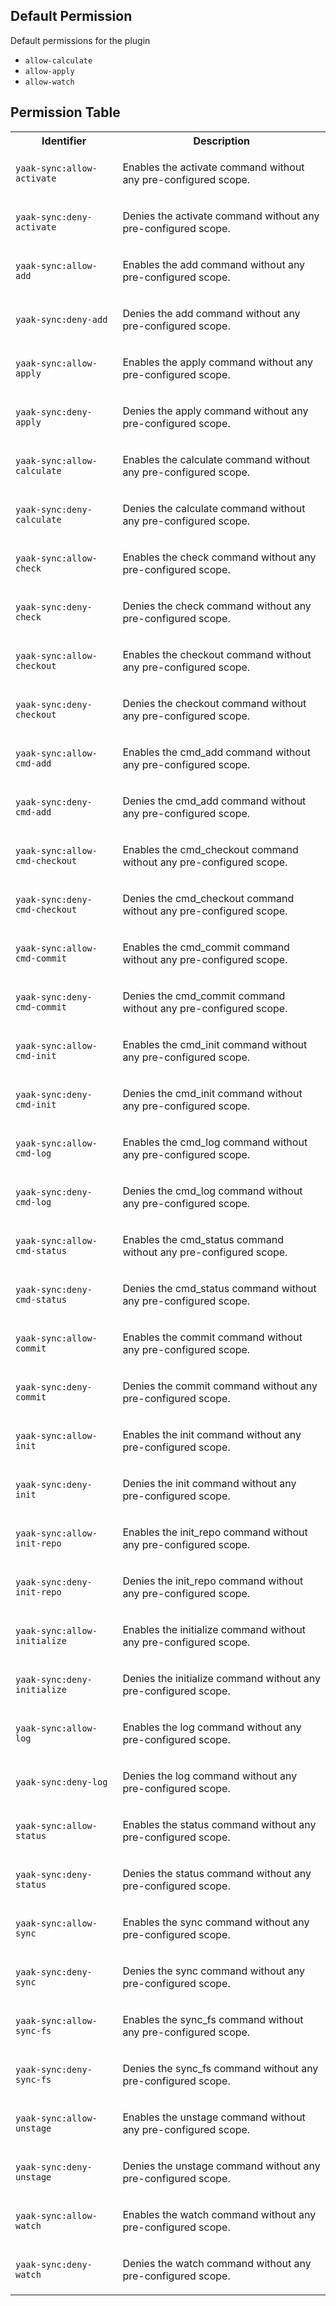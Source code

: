 ## Default Permission

Default permissions for the plugin

- `allow-calculate`
- `allow-apply`
- `allow-watch`

## Permission Table

<table>
<tr>
<th>Identifier</th>
<th>Description</th>
</tr>


<tr>
<td>

`yaak-sync:allow-activate`

</td>
<td>

Enables the activate command without any pre-configured scope.

</td>
</tr>

<tr>
<td>

`yaak-sync:deny-activate`

</td>
<td>

Denies the activate command without any pre-configured scope.

</td>
</tr>

<tr>
<td>

`yaak-sync:allow-add`

</td>
<td>

Enables the add command without any pre-configured scope.

</td>
</tr>

<tr>
<td>

`yaak-sync:deny-add`

</td>
<td>

Denies the add command without any pre-configured scope.

</td>
</tr>

<tr>
<td>

`yaak-sync:allow-apply`

</td>
<td>

Enables the apply command without any pre-configured scope.

</td>
</tr>

<tr>
<td>

`yaak-sync:deny-apply`

</td>
<td>

Denies the apply command without any pre-configured scope.

</td>
</tr>

<tr>
<td>

`yaak-sync:allow-calculate`

</td>
<td>

Enables the calculate command without any pre-configured scope.

</td>
</tr>

<tr>
<td>

`yaak-sync:deny-calculate`

</td>
<td>

Denies the calculate command without any pre-configured scope.

</td>
</tr>

<tr>
<td>

`yaak-sync:allow-check`

</td>
<td>

Enables the check command without any pre-configured scope.

</td>
</tr>

<tr>
<td>

`yaak-sync:deny-check`

</td>
<td>

Denies the check command without any pre-configured scope.

</td>
</tr>

<tr>
<td>

`yaak-sync:allow-checkout`

</td>
<td>

Enables the checkout command without any pre-configured scope.

</td>
</tr>

<tr>
<td>

`yaak-sync:deny-checkout`

</td>
<td>

Denies the checkout command without any pre-configured scope.

</td>
</tr>

<tr>
<td>

`yaak-sync:allow-cmd-add`

</td>
<td>

Enables the cmd_add command without any pre-configured scope.

</td>
</tr>

<tr>
<td>

`yaak-sync:deny-cmd-add`

</td>
<td>

Denies the cmd_add command without any pre-configured scope.

</td>
</tr>

<tr>
<td>

`yaak-sync:allow-cmd-checkout`

</td>
<td>

Enables the cmd_checkout command without any pre-configured scope.

</td>
</tr>

<tr>
<td>

`yaak-sync:deny-cmd-checkout`

</td>
<td>

Denies the cmd_checkout command without any pre-configured scope.

</td>
</tr>

<tr>
<td>

`yaak-sync:allow-cmd-commit`

</td>
<td>

Enables the cmd_commit command without any pre-configured scope.

</td>
</tr>

<tr>
<td>

`yaak-sync:deny-cmd-commit`

</td>
<td>

Denies the cmd_commit command without any pre-configured scope.

</td>
</tr>

<tr>
<td>

`yaak-sync:allow-cmd-init`

</td>
<td>

Enables the cmd_init command without any pre-configured scope.

</td>
</tr>

<tr>
<td>

`yaak-sync:deny-cmd-init`

</td>
<td>

Denies the cmd_init command without any pre-configured scope.

</td>
</tr>

<tr>
<td>

`yaak-sync:allow-cmd-log`

</td>
<td>

Enables the cmd_log command without any pre-configured scope.

</td>
</tr>

<tr>
<td>

`yaak-sync:deny-cmd-log`

</td>
<td>

Denies the cmd_log command without any pre-configured scope.

</td>
</tr>

<tr>
<td>

`yaak-sync:allow-cmd-status`

</td>
<td>

Enables the cmd_status command without any pre-configured scope.

</td>
</tr>

<tr>
<td>

`yaak-sync:deny-cmd-status`

</td>
<td>

Denies the cmd_status command without any pre-configured scope.

</td>
</tr>

<tr>
<td>

`yaak-sync:allow-commit`

</td>
<td>

Enables the commit command without any pre-configured scope.

</td>
</tr>

<tr>
<td>

`yaak-sync:deny-commit`

</td>
<td>

Denies the commit command without any pre-configured scope.

</td>
</tr>

<tr>
<td>

`yaak-sync:allow-init`

</td>
<td>

Enables the init command without any pre-configured scope.

</td>
</tr>

<tr>
<td>

`yaak-sync:deny-init`

</td>
<td>

Denies the init command without any pre-configured scope.

</td>
</tr>

<tr>
<td>

`yaak-sync:allow-init-repo`

</td>
<td>

Enables the init_repo command without any pre-configured scope.

</td>
</tr>

<tr>
<td>

`yaak-sync:deny-init-repo`

</td>
<td>

Denies the init_repo command without any pre-configured scope.

</td>
</tr>

<tr>
<td>

`yaak-sync:allow-initialize`

</td>
<td>

Enables the initialize command without any pre-configured scope.

</td>
</tr>

<tr>
<td>

`yaak-sync:deny-initialize`

</td>
<td>

Denies the initialize command without any pre-configured scope.

</td>
</tr>

<tr>
<td>

`yaak-sync:allow-log`

</td>
<td>

Enables the log command without any pre-configured scope.

</td>
</tr>

<tr>
<td>

`yaak-sync:deny-log`

</td>
<td>

Denies the log command without any pre-configured scope.

</td>
</tr>

<tr>
<td>

`yaak-sync:allow-status`

</td>
<td>

Enables the status command without any pre-configured scope.

</td>
</tr>

<tr>
<td>

`yaak-sync:deny-status`

</td>
<td>

Denies the status command without any pre-configured scope.

</td>
</tr>

<tr>
<td>

`yaak-sync:allow-sync`

</td>
<td>

Enables the sync command without any pre-configured scope.

</td>
</tr>

<tr>
<td>

`yaak-sync:deny-sync`

</td>
<td>

Denies the sync command without any pre-configured scope.

</td>
</tr>

<tr>
<td>

`yaak-sync:allow-sync-fs`

</td>
<td>

Enables the sync_fs command without any pre-configured scope.

</td>
</tr>

<tr>
<td>

`yaak-sync:deny-sync-fs`

</td>
<td>

Denies the sync_fs command without any pre-configured scope.

</td>
</tr>

<tr>
<td>

`yaak-sync:allow-unstage`

</td>
<td>

Enables the unstage command without any pre-configured scope.

</td>
</tr>

<tr>
<td>

`yaak-sync:deny-unstage`

</td>
<td>

Denies the unstage command without any pre-configured scope.

</td>
</tr>

<tr>
<td>

`yaak-sync:allow-watch`

</td>
<td>

Enables the watch command without any pre-configured scope.

</td>
</tr>

<tr>
<td>

`yaak-sync:deny-watch`

</td>
<td>

Denies the watch command without any pre-configured scope.

</td>
</tr>
</table>

